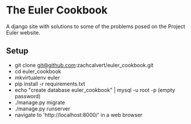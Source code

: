 # The Euler Cookbook

A django site with solutions to some of the problems posed on the Project Euler website.

## Setup

* git clone git@github.com:zachcalvert/euler_cookbook.git
* cd euler_cookbook
* mkvirtualenv euler
* pip install -r requirements.txt
* echo "create database euler_cookbook" | mysql -u root -p  (empty password)
* ./manage.py migrate
* ./manage.py runserver
* navigate to 'http://localhost:8000/' in a web browser

